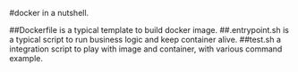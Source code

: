 #docker in a nutshell.

##Dockerfile is a typical template to build docker image.
##.entrypoint.sh is a typical script to run business logic and keep container alive.
##test.sh a integration script to play with image and container, with various command example. 


